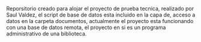 Reporsitorio creado para alojar el proyecto de prueba tecnica, realizado por Saul Valdez, el script de base de datos esta incluido en la capa de, acceso a datos en la carpeta documentos, actualmente el proyecto esta funcionando con una base de datos remota, el proyecto en si es un programa administrativo de una biblioteca.
